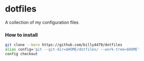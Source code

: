 # dotfiles

A collection of my configuration files

### How to install

```bash
git clone --bare https://github.com/billy4479/dotfiles
alias config='git --git-dir=$HOME/dotfiles/ --work-tree=$HOME'
config checkout
```
